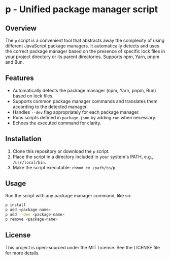 # p - Unified package manager script

## Overview

The `p` script is a convenient tool that abstracts away the complexity of using different JavaScript package managers. It automatically detects and uses the correct package manager based on the presence of specific lock files in your project directory or its parent directories. Supports npm, Yarn, pnpm and Bun.

## Features

- Automatically detects the package manager (npm, Yarn, pnpm, Bun) based on lock files.
- Supports common package manager commands and translates them according to the detected manager.
- Handles `--dev` flag appropriately for each package manager.
- Runs scripts defined in `package.json` by adding `run` when necessary.
- Echoes the executed command for clarity.

## Installation

1. Clone this repository or download the `p` script.
2. Place the script in a directory included in your system's PATH, e.g., `/usr/local/bin`.
3. Make the script executable: `chmod +x /path/to/p`.

## Usage

Run the script with any package manager command, like so:

```bash
p install
p add <package-name>
p add --dev <package-name>
p remove <package-name>
```

## License

This project is open-sourced under the MIT License. See the LICENSE file for more details.
